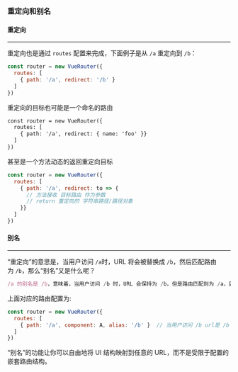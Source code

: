 ### 重定向和别名

#### 重定向

---

重定向也是通过 `routes` 配置来完成，下面例子是从 `/a` 重定向到 `/b`： 

```javascript
const router = new VueRouter({
  routes: [
    { path: '/a', redirect: '/b' }
  ]
})
```

重定向的目标也可能是一个命名的路由

```html
const router = new VueRouter({
  routes: [
    { path: '/a', redirect: { name: 'foo' }}
  ]
})
```

甚至是一个方法动态的返回重定向目标

```javascript
const router = new VueRouter({
  routes: [
    { path: '/a', redirect: to => {
      // 方法接收 目标路由 作为参数
      // return 重定向的 字符串路径/路径对象
    }}
  ]
})
```



#### 别名

---

“重定向”的意思是，当用户访问 `/a`时，URL 将会被替换成 `/b`，然后匹配路由为 `/b`，那么“别名”又是什么呢？ 

```javascript
/a 的别名是 /b，意味着，当用户访问 /b 时，URL 会保持为 /b，但是路由匹配则为 /a，就像用户访问 /a 一样。
```

上面对应的路由配置为:

```javascript
const router = new VueRouter({
  routes: [
    { path: '/a', component: A, alias: '/b' }  // 当用户访问 /b url是 /b 但是内容是 /a
  ]
})
```

“别名”的功能让你可以自由地将 UI 结构映射到任意的 URL，而不是受限于配置的嵌套路由结构。 